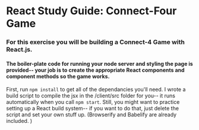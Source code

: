 # React Study Guide: Connect-Four Game

### For this exercise you will be building a Connect-4 Game with React.js. 
#### The boiler-plate code for running your node server and styling the page is provided-- your job is to create the appropriate React components and component methods so the game works.

First, run `npm install` to get all of the dependancies you'll need. I wrote a build script to compile the jsx in the /client/src folder for you-- it runs automatically when you call `npm start`. Still, you might want to practice setting up a React build system-- if you want to do that, just delete the script and set your own stuff up. (Browserify and Babelify are already included. )
